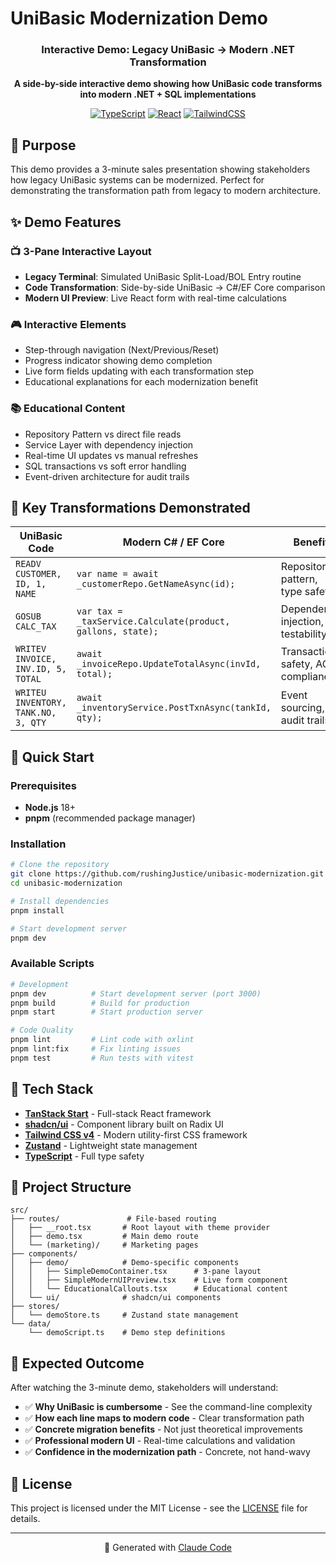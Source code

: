 # UniBasic Modernization Demo

<div align="center">
  <h3>Interactive Demo: Legacy UniBasic → Modern .NET Transformation</h3>
  <p><strong>A side-by-side interactive demo showing how UniBasic code transforms into modern .NET + SQL implementations</strong></p>
  
  [![TypeScript](https://img.shields.io/badge/TypeScript-007ACC?style=for-the-badge&logo=typescript&logoColor=white)](https://typescriptlang.org/)
  [![React](https://img.shields.io/badge/React-20232A?style=for-the-badge&logo=react&logoColor=61DAFB)](https://reactjs.org/)
  [![TailwindCSS](https://img.shields.io/badge/Tailwind_CSS-38B2AC?style=for-the-badge&logo=tailwind-css&logoColor=white)](https://tailwindcss.com/)
</div>

## 🎯 Purpose

This demo provides a 3-minute sales presentation showing stakeholders how legacy UniBasic systems can be modernized. Perfect for demonstrating the transformation path from legacy to modern architecture.

## ✨ Demo Features

### 📺 3-Pane Interactive Layout
- **Legacy Terminal**: Simulated UniBasic Split-Load/BOL Entry routine
- **Code Transformation**: Side-by-side UniBasic → C#/EF Core comparison  
- **Modern UI Preview**: Live React form with real-time calculations

### 🎮 Interactive Elements
- Step-through navigation (Next/Previous/Reset)
- Progress indicator showing demo completion
- Live form fields updating with each transformation step
- Educational explanations for each modernization benefit

### 📚 Educational Content
- Repository Pattern vs direct file reads
- Service Layer with dependency injection  
- Real-time UI updates vs manual refreshes
- SQL transactions vs soft error handling
- Event-driven architecture for audit trails

## 🔧 Key Transformations Demonstrated

| UniBasic Code | Modern C# / EF Core | Benefit |
|---------------|-------------------|---------|
| `READV CUSTOMER, ID, 1, NAME` | `var name = await _customerRepo.GetNameAsync(id);` | Repository pattern, type safety |
| `GOSUB CALC_TAX` | `var tax = _taxService.Calculate(product, gallons, state);` | Dependency injection, testability |
| `WRITEV INVOICE, INV.ID, 5, TOTAL` | `await _invoiceRepo.UpdateTotalAsync(invId, total);` | Transaction safety, ACID compliance |
| `WRITEU INVENTORY, TANK.NO, 3, QTY` | `await _inventoryService.PostTxnAsync(tankId, qty);` | Event sourcing, audit trails |

## 🚀 Quick Start

### Prerequisites
- **Node.js** 18+ 
- **pnpm** (recommended package manager)

### Installation

```bash
# Clone the repository
git clone https://github.com/rushingJustice/unibasic-modernization.git
cd unibasic-modernization

# Install dependencies
pnpm install

# Start development server
pnpm dev
```

### Available Scripts

```bash
# Development
pnpm dev          # Start development server (port 3000)
pnpm build        # Build for production
pnpm start        # Start production server

# Code Quality
pnpm lint         # Lint code with oxlint
pnpm lint:fix     # Fix linting issues
pnpm test         # Run tests with vitest
```

## 🎯 Tech Stack

- **[TanStack Start](https://tanstack.com/start)** - Full-stack React framework
- **[shadcn/ui](https://ui.shadcn.com/)** - Component library built on Radix UI
- **[Tailwind CSS v4](https://tailwindcss.com/)** - Modern utility-first CSS framework
- **[Zustand](https://zustand-demo.pmnd.rs/)** - Lightweight state management
- **[TypeScript](https://typescriptlang.org/)** - Full type safety

## 📁 Project Structure

```
src/
├── routes/               # File-based routing
│   ├── __root.tsx       # Root layout with theme provider
│   ├── demo.tsx         # Main demo route
│   └── (marketing)/     # Marketing pages
├── components/
│   ├── demo/            # Demo-specific components
│   │   ├── SimpleDemoContainer.tsx      # 3-pane layout
│   │   ├── SimpleModernUIPreview.tsx    # Live form component
│   │   └── EducationalCallouts.tsx      # Educational content
│   └── ui/              # shadcn/ui components
├── stores/
│   └── demoStore.ts     # Zustand state management
└── data/
    └── demoScript.ts    # Demo step definitions
```

## 🎪 Expected Outcome

After watching the 3-minute demo, stakeholders will understand:

- ✅ **Why UniBasic is cumbersome** - See the command-line complexity
- ✅ **How each line maps to modern code** - Clear transformation path  
- ✅ **Concrete migration benefits** - Not just theoretical improvements
- ✅ **Professional modern UI** - Real-time calculations and validation
- ✅ **Confidence in the modernization path** - Concrete, not hand-wavy

## 📄 License

This project is licensed under the MIT License - see the [LICENSE](LICENSE) file for details.

---

<div align="center">
  <p>🤖 Generated with <a href="https://claude.ai/code">Claude Code</a></p>
</div>
